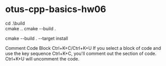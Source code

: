 # otus-cpp-basics-hw06

cd .\build\
cmake ..
cmake --build .

cmake --build . --target install

Comment Code Block Ctrl+K+C/Ctrl+K+U
If you select a block of code and use the key sequence Ctrl+K+C, you'll comment out the section of code. Ctrl+K+U will uncomment the code.